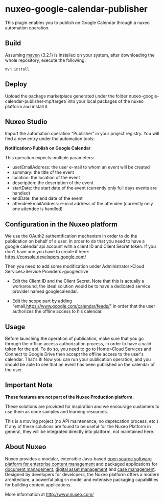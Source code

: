 # nuxeo-google-calendar-publisher
This plugin enables you to publish on Google Calendar through a nuxeo automation operation.

## Build

Assuming [maven](http://maven.apache.org/) (3.2.1) is installed on your system, after downloading the whole repository, execute the following:
```
mvn install
```

## Deploy

Upload the package marketplace generated under the folder nuxeo-google-calendar-publisher-mp/target/ into your local packages of the nuxeo platform and install it.

## Nuxeo Studio

Import the automation operation "Publisher" in your project registry. You will find a new entry under the automation tools:

**Notification>Publish on Google Calendar**

This operation expects multiple parameters:
- userEmailAddress: the user e-mail to whom an event will be created
- summary: the title of the event
- location: the location of the event
- description: the description of the event
- startDate: the start date of the event (currently only full days events are handled)
- endDate: the end date of the event
- attendeeEmailAddress: e-mail address of the attendee (currently only one attendee is handled)

## Configuration in the Nuxeo platform

We use the OAuth2 authentification mechanism in order to do the publication on behalf of a user. In order to do that you need to have a google calendar api account with a client ID and Client Secret token. If you don't have one you have to create it here: https://console.developers.google.com/

Then you need to add some modification under Administrator>Cloud Services>Service Providers>googledrive
- Edit the Client ID and the Client Secret. Note that this is actually a workaround, the ideal solution would be to have a dedicated service provider named googlecalendar.

- Edit the scope part by adding "email,https://www.google.com/calendar/feeds/" in order that the user authorizes the offline access to his calendar.
 
## Usage

Before launching the operation of publication, make sure that you go through the offline access authorization process, in order to have a valid token for the api. To do so, you need to go to Home>Cloud Services and Connect to Google Drive then accept the offline access to the user's calendar.
That's it! Now you can run your publication operation, and you should be able to see that an event has been published on the calendar of the user.

## Important Note

**These features are not part of the Nuxeo Production platform.**

These solutions are provided for inspiration and we encourage customers to use them as code samples and learning resources.

This is a moving project (no API maintenance, no deprecation process, etc.) If any of these solutions are found to be useful for the Nuxeo Platform in general, they will be integrated directly into platform, not maintained here.


## About Nuxeo

Nuxeo provides a modular, extensible Java-based [open source software platform for enterprise content management](http://www.nuxeo.com/en/products/ep) and packaged applications for [document management](http://www.nuxeo.com/en/products/document-management), [digital asset management](http://www.nuxeo.com/en/products/dam) and [case management](http://www.nuxeo.com/en/products/case-management). Designed by developers for developers, the Nuxeo platform offers a modern architecture, a powerful plug-in model and extensive packaging capabilities for building content applications.

More information at <http://www.nuxeo.com/>
